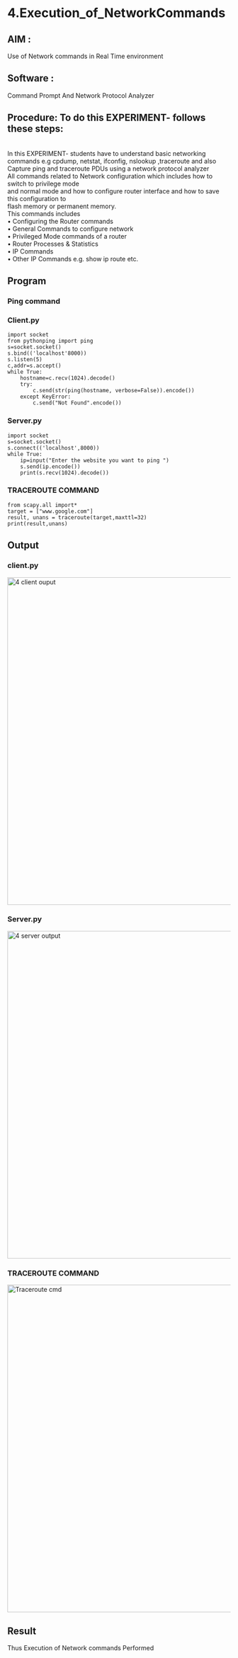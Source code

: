 # 4.Execution_of_NetworkCommands
## AIM :
Use of Network commands in Real Time environment
## Software :
Command Prompt And Network Protocol Analyzer
## Procedure: To do this EXPERIMENT- follows these steps:
<BR>
In this EXPERIMENT- students have to understand basic networking commands e.g cpdump, netstat, ifconfig, nslookup ,traceroute and also Capture ping and traceroute PDUs using a network protocol analyzer 
<BR>
All commands related to Network configuration which includes how to switch to privilege mode
<BR>
and normal mode and how to configure router interface and how to save this configuration to
<BR>
flash memory or permanent memory.
<BR>
This commands includes
<BR>
• Configuring the Router commands
<BR>
• General Commands to configure network
<BR>
• Privileged Mode commands of a router 
<BR>
• Router Processes & Statistics
<BR>
• IP Commands
<BR>
• Other IP Commands e.g. show ip route etc.
<BR>

## Program  
### Ping command
### Client.py
```
import socket 
from pythonping import ping 
s=socket.socket() 
s.bind(('localhost'8000)) 
s.listen(5) 
c,addr=s.accept() 
while True: 
    hostname=c.recv(1024).decode() 
    try: 
        c.send(str(ping(hostname, verbose=False)).encode()) 
    except KeyError: 
        c.send("Not Found".encode())
```
### Server.py
```
import socket 
s=socket.socket() 
s.connect(('localhost',8000)) 
while True: 
    ip=input("Enter the website you want to ping ") 
    s.send(ip.encode()) 
    print(s.recv(1024).decode())
```
### TRACEROUTE COMMAND
```
from scapy.all import* 
target = ["www.google.com"] 
result, unans = traceroute(target,maxttl=32) 
print(result,unans)
```

## Output
### client.py
<img width="740" alt="4 client ouput" src="https://github.com/Ganesh23013987/4.Execution_of_NetworkCommends/assets/147473768/7699b863-f7f5-4b9f-9db7-7a3511f19a52">

### Server.py
<img width="740" alt="4 server output" src="https://github.com/Ganesh23013987/4.Execution_of_NetworkCommends/assets/147473768/5e5b83c5-847d-4fb4-b85d-d1d2c801f77f">

### TRACEROUTE COMMAND
<img width="740" alt="Traceroute cmd" src="https://github.com/Ganesh23013987/4.Execution_of_NetworkCommends/assets/147473768/d689bf3e-8c86-4991-b7dd-258e6329d92b">

## Result
Thus Execution of Network commands Performed 
